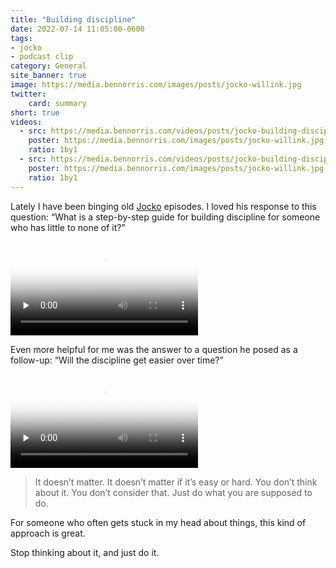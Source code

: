 ```yaml
---
title: "Building discipline"
date: 2022-07-14 11:05:00-0600
tags:
- jocko
- podcast clip
category: General
site_banner: true
image: https://media.bennorris.com/images/posts/jocko-willink.jpg
twitter:
    card: summary
short: true
videos:
  - src: https://media.bennorris.com/videos/posts/jocko-building-discipline-part1.mov
    poster: https://media.bennorris.com/images/posts/jocko-willink.jpg
    ratio: 1by1
  - src: https://media.bennorris.com/videos/posts/jocko-building-discipline-part2.mov
    poster: https://media.bennorris.com/images/posts/jocko-willink.jpg
    ratio: 1by1
---
```


Lately I have been binging old [Jocko](/tags/jocko/) episodes. I loved his response to this question: “What is a step-by-step guide for building discipline for someone who has little to none of it?”

<div class="embed-responsive embed-responsive-1by1">
    <video class="embed-responsive-item" controls="controls" playsinline="playsinline" src="https://media.bennorris.com/videos/posts/jocko-building-discipline-part1.mov" poster="https://media.bennorris.com/images/posts/jocko-willink.jpg" preload="none"></video>
</div>

Even more helpful for me was the answer to a question he posed as a follow-up: “Will the discipline get easier over time?”

<div class="embed-responsive embed-responsive-1by1">
    <video class="embed-responsive-item" controls="controls" playsinline="playsinline" src="https://media.bennorris.com/videos/posts/jocko-building-discipline-part2.mov" poster="https://media.bennorris.com/images/posts/jocko-willink.jpg" preload="none"></video>
</div>

> It doesn’t matter. It doesn’t matter if it’s easy or hard. You don’t think about it. You don’t consider that. Just do what you are supposed to do.

For someone who often gets stuck in my head about things, this kind of approach is great.

Stop thinking about it, and just do it.
